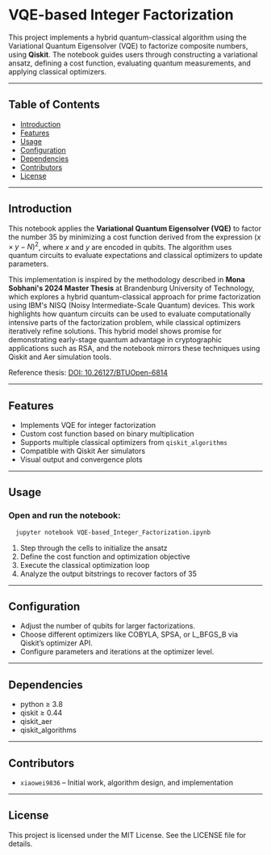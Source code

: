 # VQE-based Integer Factorization

This project implements a hybrid quantum-classical algorithm using the Variational Quantum Eigensolver (VQE) to factorize composite numbers, using **Qiskit**. The notebook guides users through constructing a variational ansatz, defining a cost function, evaluating quantum measurements, and applying classical optimizers.

---

## Table of Contents

- [Introduction](#introduction)
- [Features](#features)
- [Usage](#usage)
- [Configuration](#configuration)
- [Dependencies](#dependencies)
- [Contributors](#contributors)
- [License](#license)

---

## Introduction

This notebook applies the **Variational Quantum Eigensolver (VQE)** to factor the number 35 by minimizing a cost function derived from the expression $(x \times y - N)^2$, where $x$ and $y$ are encoded in qubits. The algorithm uses quantum circuits to evaluate expectations and classical optimizers to update parameters.

This implementation is inspired by the methodology described in **Mona Sobhani's 2024 Master Thesis** at Brandenburg University of Technology, which explores a hybrid quantum-classical approach for prime factorization using IBM's NISQ (Noisy Intermediate-Scale Quantum) devices. This work highlights how quantum circuits can be used to evaluate computationally intensive parts of the factorization problem, while classical optimizers iteratively refine solutions. This hybrid model shows promise for demonstrating early-stage quantum advantage in cryptographic applications such as RSA, and the notebook mirrors these techniques using Qiskit and Aer simulation tools.

Reference thesis: [DOI: 10.26127/BTUOpen-6814](https://opus4.kobv.de/opus4-btu/frontdoor/index/index/docId/6814)

---

## Features

- Implements VQE for integer factorization
- Custom cost function based on binary multiplication
- Supports multiple classical optimizers from `qiskit_algorithms`
- Compatible with Qiskit Aer simulators
- Visual output and convergence plots

---

## Usage

### Open and run the notebook:
  ```bash
    jupyter notebook VQE-based_Integer_Factorization.ipynb
  ```

1.	Step through the cells to initialize the ansatz
2.	Define the cost function and optimization objective
3.	Execute the classical optimization loop
4.	Analyze the output bitstrings to recover factors of 35

---

## Configuration

- Adjust the number of qubits for larger factorizations.
- Choose different optimizers like COBYLA, SPSA, or L_BFGS_B via Qiskit’s optimizer API.
- Configure parameters and iterations at the optimizer level.

---

## Dependencies

- python ≥ 3.8
- qiskit ≥ 0.44
- qiskit_aer
- qiskit_algorithms

---

## Contributors

- `xiaowei9836` – Initial work, algorithm design, and implementation

---

## License

This project is licensed under the MIT License. See the LICENSE file for details.
